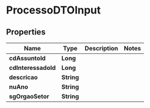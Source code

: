 
# ProcessoDTOInput

## Properties
Name | Type | Description | Notes
------------ | ------------- | ------------- | -------------
**cdAssuntoId** | **Long** |  | 
**cdInteressadoId** | **Long** |  | 
**descricao** | **String** |  | 
**nuAno** | **String** |  | 
**sgOrgaoSetor** | **String** |  | 



